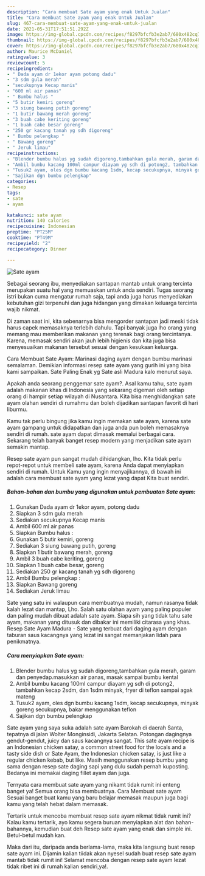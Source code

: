 ```yaml
---
description: "Cara membuat Sate ayam yang enak Untuk Jualan"
title: "Cara membuat Sate ayam yang enak Untuk Jualan"
slug: 467-cara-membuat-sate-ayam-yang-enak-untuk-jualan
date: 2021-05-31T17:51:51.292Z
image: https://img-global.cpcdn.com/recipes/f8297bfcfb3e2ab7/680x482cq70/sate-ayam-foto-resep-utama.jpg
thumbnail: https://img-global.cpcdn.com/recipes/f8297bfcfb3e2ab7/680x482cq70/sate-ayam-foto-resep-utama.jpg
cover: https://img-global.cpcdn.com/recipes/f8297bfcfb3e2ab7/680x482cq70/sate-ayam-foto-resep-utama.jpg
author: Maurice McDaniel
ratingvalue: 3
reviewcount: 5
recipeingredient:
- " Dada ayam dr 1ekor ayam potong dadu"
- "3 sdm gula merah"
- "secukupnya Kecap manis"
- "600 ml air panas"
- " Bumbu halus "
- "5 butir kemiri goreng"
- "3 siung bawang putih goreng"
- "1 butir bawang merah goreng"
- "3 buah cabe keriting goreng"
- "1 buah cabe besar goreng"
- "250 gr kacang tanah yg sdh digoreng"
- " Bumbu pelengkap "
- " Bawang goreng"
- " Jeruk limau"
recipeinstructions:
- "Blender bumbu halus yg sudah digoreng,tambahkan gula merah, garam dan penyedap.masukkan air panas, masak sampai bumbu kental"
- "Ambil bumbu kacang 100ml campur diayam yg sdh di potong2, tambahkan kecap 2sdm, dan 1sdm minyak, fryer di teflon sampai agak mateng"
- "Tusuk2 ayam, oles dgn bumbu kacang 1sdm, kecap secukupnya, minyak goreng secukupnya, bakar menggunakan teflon"
- "Sajikan dgn bumbu pelengkap"
categories:
- Resep
tags:
- sate
- ayam

katakunci: sate ayam 
nutrition: 140 calories
recipecuisine: Indonesian
preptime: "PT25M"
cooktime: "PT49M"
recipeyield: "2"
recipecategory: Dinner

---
```



![Sate ayam](https://img-global.cpcdn.com/recipes/f8297bfcfb3e2ab7/680x482cq70/sate-ayam-foto-resep-utama.jpg)

Sebagai seorang ibu, menyediakan santapan mantab untuk orang tercinta merupakan suatu hal yang memuaskan untuk anda sendiri. Tugas seorang istri bukan cuma mengatur rumah saja, tapi anda juga harus menyediakan kebutuhan gizi terpenuhi dan juga hidangan yang dimakan keluarga tercinta wajib nikmat.

Di zaman  saat ini, kita sebenarnya bisa mengorder santapan jadi meski tidak harus capek memasaknya terlebih dahulu. Tapi banyak juga lho orang yang memang mau memberikan makanan yang terenak bagi orang tercintanya. Karena, memasak sendiri akan jauh lebih higienis dan kita juga bisa menyesuaikan makanan tersebut sesuai dengan kesukaan keluarga. 

Cara Membuat Sate Ayam: Marinasi daging ayam dengan bumbu marinasi semalaman. Demikian informasi resep sate ayam yang gurih ini yang bisa kami sampaikan. Sate Paling Enak yg Sate asli Madura kalo menurut saya.

Apakah anda seorang penggemar sate ayam?. Asal kamu tahu, sate ayam adalah makanan khas di Indonesia yang sekarang digemari oleh setiap orang di hampir setiap wilayah di Nusantara. Kita bisa menghidangkan sate ayam olahan sendiri di rumahmu dan boleh dijadikan santapan favorit di hari liburmu.

Kamu tak perlu bingung jika kamu ingin memakan sate ayam, karena sate ayam gampang untuk didapatkan dan juga anda pun boleh memasaknya sendiri di rumah. sate ayam dapat dimasak memalui berbagai cara. Sekarang telah banyak banget resep modern yang menjadikan sate ayam semakin mantap.

Resep sate ayam pun sangat mudah dihidangkan, lho. Kita tidak perlu repot-repot untuk membeli sate ayam, karena Anda dapat menyiapkan sendiri di rumah. Untuk Kamu yang ingin menyajikannya, di bawah ini adalah cara membuat sate ayam yang lezat yang dapat Kita buat sendiri.

<!--inarticleads1-->

##### Bahan-bahan dan bumbu yang digunakan untuk pembuatan Sate ayam:

1. Gunakan  Dada ayam dr 1ekor ayam, potong dadu
1. Siapkan 3 sdm gula merah
1. Sediakan secukupnya Kecap manis
1. Ambil 600 ml air panas
1. Siapkan  Bumbu halus :
1. Gunakan 5 butir kemiri, goreng
1. Sediakan 3 siung bawang putih, goreng
1. Siapkan 1 butir bawang merah, goreng
1. Ambil 3 buah cabe keriting, goreng
1. Siapkan 1 buah cabe besar, goreng
1. Sediakan 250 gr kacang tanah yg sdh digoreng
1. Ambil  Bumbu pelengkap :
1. Siapkan  Bawang goreng
1. Sediakan  Jeruk limau


Sate yang satu ini walaupun cara membuatnya mudah, namun rasanya tidak kalah lezat dan mantap, Lho. Salah satu olahan ayam yang paling populer dan paling mudah dibuat adalah sate ayam. Siapa sih yang tidak tahu sate ayam, makanan yang ditusuk dan dibakar ini memiliki citarasa yang khas. Resep Sate Ayam Madura - Sate yang terbuat dari daging ayam dengan taburan saus kacangnya yang lezat ini sangat memanjakan lidah para penikmatnya. 

<!--inarticleads2-->

##### Cara menyiapkan Sate ayam:

1. Blender bumbu halus yg sudah digoreng,tambahkan gula merah, garam dan penyedap.masukkan air panas, masak sampai bumbu kental
1. Ambil bumbu kacang 100ml campur diayam yg sdh di potong2, tambahkan kecap 2sdm, dan 1sdm minyak, fryer di teflon sampai agak mateng
1. Tusuk2 ayam, oles dgn bumbu kacang 1sdm, kecap secukupnya, minyak goreng secukupnya, bakar menggunakan teflon
1. Sajikan dgn bumbu pelengkap


Sate ayam yang saya suka adalah sate ayam Barokah di daerah Santa, tepatnya di jalan Wolter Monginsidi, Jakarta Selatan. Potongan dagingnya gendut-gendut, juicy dan saus kacangnya sangat. This sate ayam recipe is an Indonesian chicken satay, a common street food for the locals and a tasty side dish or Sate Ayam, the Indonesian chicken satay, is just like a regular chicken kebab, but like. Masih menggunakan resep bumbu yang sama dengan resep sate daging sapi yang dulu sudah pernah kuposting. Bedanya ini memakai daging fillet ayam dan juga. 

Ternyata cara membuat sate ayam yang nikamt tidak rumit ini enteng banget ya! Semua orang bisa membuatnya. Cara Membuat sate ayam Sesuai banget buat kamu yang baru belajar memasak maupun juga bagi kamu yang telah hebat dalam memasak.

Tertarik untuk mencoba membuat resep sate ayam nikmat tidak rumit ini? Kalau kamu tertarik, ayo kamu segera buruan menyiapkan alat dan bahan-bahannya, kemudian buat deh Resep sate ayam yang enak dan simple ini. Betul-betul mudah kan. 

Maka dari itu, daripada anda berlama-lama, maka kita langsung buat resep sate ayam ini. Dijamin kalian tiidak akan nyesel sudah buat resep sate ayam mantab tidak rumit ini! Selamat mencoba dengan resep sate ayam lezat tidak ribet ini di rumah kalian sendiri,ya!.


